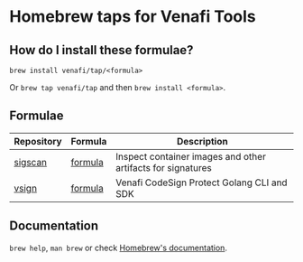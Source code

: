 # Homebrew taps for Venafi Tools

## How do I install these formulae?

`brew install venafi/tap/<formula>`

Or `brew tap venafi/tap` and then `brew install <formula>`.

## Formulae

| Repository | Formula | Description |
| ---------- | ------- | ----------- |
| [sigscan](https://github.com/venafi/sigscan) | [formula](Formula/sigscan.rb) | Inspect container images and other artifacts for signatures |
| [vsign](https://github.com/venafi/vsign) | [formula](Formula/vsign.rb) | Venafi CodeSign Protect Golang CLI and SDK |

## Documentation

`brew help`, `man brew` or check [Homebrew's documentation](https://docs.brew.sh).